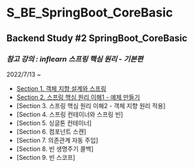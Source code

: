 # S_BE_SpringBoot_CoreBasic
## Backend Study #2 SpringBoot_CoreBasic

### *참고 강의 : **inflearn** 스프링 핵심 원리 - 기본편*
2022/7/13 ~ 

* [Section 1. 객체 지향 설계와 스프링](https://github.com/EHOia/S_BE_SpringBoot_CoreBasic/blob/main/Notes/Section%201.md)
* [Section 2. 스프링 핵심 원리 이해1 - 예제 만들기](https://github.com/EHOia/S_BE_SpringBoot_CoreBasic/blob/main/Notes/Section2.md)
* [Section 3. 스프링 핵심 원리 이해2 - 객체 지향 원리 적용]
* [Section 4. 스프링 컨테이너와 스프링 빈]
* [Section 5. 싱글톤 컨테이너]
* [Section 6. 컴포넌트 스캔]
* [Section 7. 의존관계 자동 주입]
* [Section 8. 빈 생명주기 콜백]
* [Section 9. 빈 스코프]
